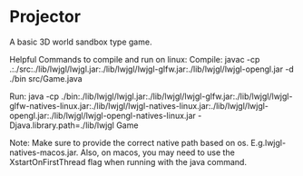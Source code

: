 # Projector
A basic 3D world sandbox type game.

Helpful Commands to compile and run on linux:
Compile:
    javac -cp .:./src:./lib/lwjgl/lwjgl.jar:./lib/lwjgl/lwjgl-glfw.jar:./lib/lwjgl/lwjgl-opengl.jar -d ./bin src/Game.java

Run:
    java -cp ./bin:./lib/lwjgl/lwjgl.jar:./lib/lwjgl/lwjgl-glfw.jar:./lib/lwjgl/lwjgl-glfw-natives-linux.jar:./lib/lwjgl/lwjgl-natives-linux.jar:./lib/lwjgl/lwjgl-opengl.jar:./lib/lwjgl/lwjgl-opengl-natives-linux.jar -Djava.library.path=./lib/lwjgl Game

Note:
    Make sure to provide the correct native path based on os. E.g.lwjgl-natives-macos.jar.
    Also, on macos, you may need to use the XstartOnFirstThread flag when running with the java command.